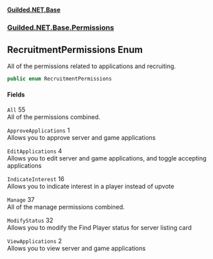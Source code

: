 
#### [Guilded.NET.Base](index 'index')
### [Guilded.NET.Base.Permissions](index#Guilded_NET_Base_Permissions 'Guilded.NET.Base.Permissions')
## RecruitmentPermissions Enum
All of the permissions related to applications and recruiting.  
```csharp
public enum RecruitmentPermissions

```

#### Fields
<a name='Guilded_NET_Base_Permissions_RecruitmentPermissions_All'></a>
`All` 55  
All of the permissions combined.  
  
<a name='Guilded_NET_Base_Permissions_RecruitmentPermissions_ApproveApplications'></a>
`ApproveApplications` 1  
Allows you to approve server and game applications  
  
<a name='Guilded_NET_Base_Permissions_RecruitmentPermissions_EditApplications'></a>
`EditApplications` 4  
Allows you to edit server and game applications, and toggle accepting applications  
  
<a name='Guilded_NET_Base_Permissions_RecruitmentPermissions_IndicateInterest'></a>
`IndicateInterest` 16  
Allows you to indicate interest in a player instead of upvote  
  
<a name='Guilded_NET_Base_Permissions_RecruitmentPermissions_Manage'></a>
`Manage` 37  
All of the manage permissions combined.  
  
<a name='Guilded_NET_Base_Permissions_RecruitmentPermissions_ModifyStatus'></a>
`ModifyStatus` 32  
Allows you to modify the Find Player status for server listing card  
  
<a name='Guilded_NET_Base_Permissions_RecruitmentPermissions_ViewApplications'></a>
`ViewApplications` 2  
Allows you to view server and game applications  
  
